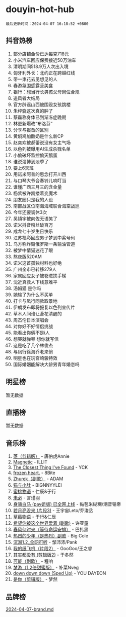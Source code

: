 # douyin-hot-hub

`最后更新时间：2024-04-07 16:18:52 +0800`

## 抖音热榜

1. 部分店铺金价已达每克718元
1. 小米汽车回应保费接近50万油车
1. 清明期间518.9万人次出入境
1. 匈牙利外长：北约正在跨越红线
1. 带一束花去见想见的人
1. 春游氛围感露营美食
1. 银行：想当行长男孩父母岗位合规
1. 追风者大结局
1. 官方辟谣山西被围殴女孩跳楼
1. 朱梓骁这次真的肿了
1. 蔡磊称身体已到渐冻症晚期
1. 林更新爆改“布洛芬”
1. 分享与报备的区别
1. 黄焖鸡加酸奶是什么新CP
1. 赵奕欢被郝蕾说没有女主气场
1. 以色列被曝用AI生成杀戮名单
1. 小偷破坏监控偷天鹅蛋
1. 谁说淄博到淡季了
1. 要上6天班
1. 用诺米阿普的思念打开川西
1. 与口琴大爷合奏铃儿响叮当
1. 谁懂广西三月三的含金量
1. 杨紫被许凯搂着变魔术
1. 朋友圈只是我的人设
1. 南部战区位南海海域联合海空战巡
1. 今年还要调休3次
1. 吴镇宇被向佐无语笑了
1. 诺米抖音粉丝破百万
1. 成龙七十岁生日快乐
1. 江苏福彩回应男子梦到中奖号码
1. 乌方称炸毁俄罗斯一条输油管道
1. 被梦中情猫迷花了眼
1. 熬夜版520AM
1. 诺米这首孤独材料也好绝
1. 广州全市已转移279人
1. 家属回应女子被卷进扶手梯
1. 沈近真救人下线意难平
1. 汤姆猫 是你吗
1. 她输了为什么不买单
1. 打卡与凤行同款取景地
1. 伊朗发布即将报复以色列宣传片
1. 草木人间谁让苔花清醒的
1. 周杰伦日本演唱会
1. 对你好不好情侣挑战
1. 能看出你俩不是i人
1. 想哭就弹琴 想你就写信
1. 这是吃了几个林俊杰
1. 与凤行徐海乔老来俏
1. 明星也在玩宫崎骏特效
1. 国际婚姻能解决大龄男青年婚恋吗

## 明星榜

暂无数据

## 直播榜

暂无数据

## 音乐榜

1. [落（剪辑版）](https://sf5-hl-cdn-tos.douyinstatic.com/obj/tos-cn-ve-2774/o0h6HvN1BBbli9LtU3i5fQIleBQMF5Cg4TZmmC) - 唐伯虎Annie
1. [Magnetic](https://sf5-hl-cdn-tos.douyinstatic.com/obj/tos-cn-ve-2774/oAQCYdBNZfLACGDmVFAsfAtpy32tqErgQ3XgBN) - ILLIT
1. [The Closest Thing I've Found](https://sf5-hl-cdn-tos.douyinstatic.com/obj/tos-cn-ve-2774/514ab5d9146f4d2ca454b7adff8e5e4d) - YCK
1. [frozen heart.](https://sf6-cdn-tos.douyinstatic.com/obj/tos-cn-ve-2774/oIIWJfyjIACZA9zQMtnJ6hQQhFC4vhCupoRBsO) - 8Bite
1. [Zhurek（副歌）](https://sf3-cdn-tos.douyinstatic.com/obj/tos-cn-ve-2774/ooQm8FBZQDlf0btEYgVpCcSCQfrdJGBEKZYBGS) - ADAM
1. [猫与小肚](https://sf5-hl-cdn-tos.douyinstatic.com/obj/tos-cn-ve-2774/osZeoClMECgK8DYl6VebABgbchEtPYQjZEnRtd) - BIGNNYYLEI
1. [蜜桃物语](https://sf5-hl-cdn-tos.douyinstatic.com/obj/tos-cn-ve-2774/oIhOSCZtIACtYU4XQkngiW9kCBfVD1Fz9IYeqL) - 仁辰&于行
1. [未必](https://sf3-cdn-tos.douyinstatic.com/obj/tos-cn-ve-2774/ogntQMFnKQDZUgTCYuJgfLEtleYZZFxBQqhhFB) - 言瑾羽
1. [身骑白马 (pay姐版) 已全网上线](https://sf6-cdn-tos.douyinstatic.com/obj/tos-cn-ve-2774/oQLO5ZgLsFkaDhdIIveF2zUCgfweY0gWaH4AQG) - 黏苞米糊糊/潮音铭帝
1. [若月亮没来 (片段3)](https://sf3-cdn-tos.douyinstatic.com/obj/tos-cn-ve-2774/okfyEUsGW1B1ovJi5JiN9IjvAT2lMwA054GoEB) - 王宇宙Leto/乔浚丞
1. [草莓物语](https://sf3-cdn-tos.douyinstatic.com/obj/tos-cn-ve-2774/okynhJ7jEAIIZBfsLgYMEI8QC3WbQNN66RKzhT) - 于行&仁辰
1. [希望你被这个世界爱着 (副歌)](https://sf3-cdn-tos.douyinstatic.com/obj/tos-cn-ve-2774/oUHCmWQfZlE3QQBKBeD8rCFLpJzPgCpImhsxMt) - 许亚童
1. [春风何时来（等待命运安排）](https://sf6-cdn-tos.douyinstatic.com/obj/tos-cn-ve-2774/oICBNbD3gelMfB4WgiD1KI2jQtXZE2FgHLwtsl) - 巴扎黑
1. [热烈的少年（是热烈）副歌](https://sf3-cdn-tos.douyinstatic.com/obj/tos-cn-ve-2774/owVNI0CLDAUMtSz6TEYvfFBFL4UDFFhLfgK8fa) - Big Cole
1. [沉溺1.2_全网可听](https://sf6-cdn-tos.douyinstatic.com/obj/tos-cn-ve-2774/ok2QoiBqsWAX9McZmWiI9gAB0EzwD4Xj6yfmtH) - 邹沛沛/Pank
1. [我的纸飞机（片段2）](https://sf5-hl-cdn-tos.douyinstatic.com/obj/tos-cn-ve-2774/oM2ZrKcg2CD5AeRB2gkeXOFB1IxAGJdZPazYHf) - GooGoo/王之睿
1. [其实都没有 (剪辑版2)](https://sf5-hl-cdn-tos.douyinstatic.com/obj/tos-cn-ve-2774/oEBNQenHZtBhxYjGgUDQk0BCHTigQafgFlbQ7k) - 于冬然
1. [可能（副歌）](https://sf6-cdn-tos.douyinstatic.com/obj/tos-cn-ve-2774/cde1731888894259b333569393c2fb51) - 程响
1. [梦游（1.2倍甜蜜版）](https://sf5-hl-cdn-tos.douyinstatic.com/obj/tos-cn-ve-2774/o4gyAUm8hwufoEABmwVIiQtHsFuGzAEEWtNMzo) - 补菜Nveg
1. [down down down (Sped Up)](https://sf5-hl-cdn-tos.douyinstatic.com/obj/tos-cn-ve-2774/ow80iABiXIO9DsFwK6WeZKMaJRi3BPJAotDy8m) - YOU DAYEON
1. [是你（剪辑版）](https://sf3-cdn-tos.douyinstatic.com/obj/tos-cn-ve-2774/46019dae783c4c969944217fe1cfafc4) - 梦然

## 品牌榜

[2024-04-07-brand.md](2024-04-07-brand.md)
